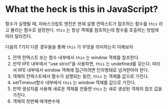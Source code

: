 # What the heck is this in JavaScript?

   함수가 실행될 때, 자바스크립트 엔진은 현재 실행 컨텍스트가 참조하는 함수를  `this` 라고 불리는 함수로 설정한다.  `this` 는 항상 객체를 참조하는데 함수를 호출하는 방법에 따라 달라진다. 

다음의 7가지 다른 경우들을 통해 `this` 가 무엇을 의미하는지 이해보자

1. 전역 컨텍스트 또는 함수 내부에서 `this` 는 window 객체를 참조한다.
2. 만약 IIFE 내부에서 "use strict"을 사용하면, `this` 는 undefined를 갖는다. 따라서 IIFE 내부에서 window 객체에 접근하려면 인자형태로 넘겨받아야 한다.
3. 객채의 컨텍스트에서 함수가 실행되는 동안,  `this` 는 객체를 값으로 가진다.
4. setTimeout함수 내부에서 `this` 는 window 객체를 값으로 가진다.
5. 만약 생성자를 사용해 새로운 객체를 만들면 `this` 는 새로 생성된 객체의 참조 값을 가진다.
6. 객체의 첫번째 매개변수에
